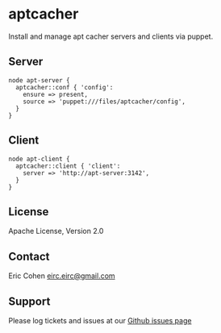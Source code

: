 aptcacher
=========

Install and manage apt cacher servers and clients via puppet.

Server
------

    node apt-server {
      aptcacher::conf { 'config':
        ensure => present,
        source => 'puppet:///files/aptcacher/config',
      }
    }

Client
------

    node apt-client {
      aptcacher::client { 'client':
        server => 'http://apt-server:3142',
      }
    }

License
-------

Apache License, Version 2.0

Contact
-------

Eric Cohen <eirc.eirc@gmail.com>

Support
-------

Please log tickets and issues at our [Github issues page](https://github.com/eirc/puppet-aptcacher/issues)
